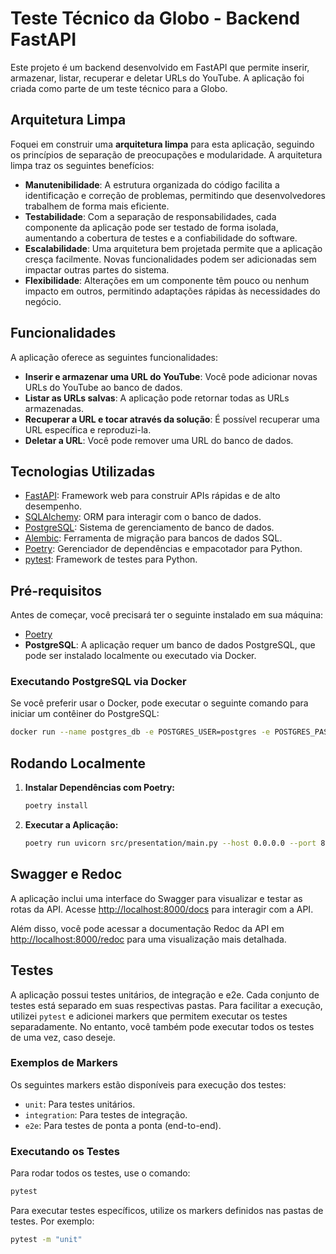 # Teste Técnico da Globo - Backend FastAPI

Este projeto é um backend desenvolvido em FastAPI que permite inserir, armazenar, listar, recuperar e deletar URLs do YouTube. A aplicação foi criada como parte de um teste técnico para a Globo.

## Arquitetura Limpa

Foquei em construir uma **arquitetura limpa** para esta aplicação, seguindo os princípios de separação de preocupações e modularidade. A arquitetura limpa traz os seguintes benefícios:

- **Manutenibilidade**: A estrutura organizada do código facilita a identificação e correção de problemas, permitindo que desenvolvedores trabalhem de forma mais eficiente.
- **Testabilidade**: Com a separação de responsabilidades, cada componente da aplicação pode ser testado de forma isolada, aumentando a cobertura de testes e a confiabilidade do software.
- **Escalabilidade**: Uma arquitetura bem projetada permite que a aplicação cresça facilmente. Novas funcionalidades podem ser adicionadas sem impactar outras partes do sistema.
- **Flexibilidade**: Alterações em um componente têm pouco ou nenhum impacto em outros, permitindo adaptações rápidas às necessidades do negócio.

## Funcionalidades

A aplicação oferece as seguintes funcionalidades:

- **Inserir e armazenar uma URL do YouTube**: Você pode adicionar novas URLs do YouTube ao banco de dados.
- **Listar as URLs salvas**: A aplicação pode retornar todas as URLs armazenadas.
- **Recuperar a URL e tocar através da solução**: É possível recuperar uma URL específica e reproduzi-la.
- **Deletar a URL**: Você pode remover uma URL do banco de dados.

## Tecnologias Utilizadas

- [FastAPI](https://fastapi.tiangolo.com/): Framework web para construir APIs rápidas e de alto desempenho.
- [SQLAlchemy](https://www.sqlalchemy.org/): ORM para interagir com o banco de dados.
- [PostgreSQL](https://www.postgresql.org/): Sistema de gerenciamento de banco de dados.
- [Alembic](https://alebic.sqlalchemy.org/): Ferramenta de migração para bancos de dados SQL.
- [Poetry](https://python-poetry.org/): Gerenciador de dependências e empacotador para Python.
- [pytest](https://pytest.org/): Framework de testes para Python.

## Pré-requisitos

Antes de começar, você precisará ter o seguinte instalado em sua máquina:

- [Poetry](https://python-poetry.org/docs/#installation)
- **PostgreSQL**: A aplicação requer um banco de dados PostgreSQL, que pode ser instalado localmente ou executado via Docker.

### Executando PostgreSQL via Docker

Se você preferir usar o Docker, pode executar o seguinte comando para iniciar um contêiner do PostgreSQL:

```bash
docker run --name postgres_db -e POSTGRES_USER=postgres -e POSTGRES_PASSWORD=password -e POSTGRES_DB=mydatabase -p 5432:5432 -d postgres:14
```

## Rodando Localmente

1. **Instalar Dependências com Poetry:**

   ```bash
   poetry install
   ```

2. **Executar a Aplicação:**

   ```bash
   poetry run uvicorn src/presentation/main.py --host 0.0.0.0 --port 8000 --reload
   ```

## Swagger e Redoc

A aplicação inclui uma interface do Swagger para visualizar e testar as rotas da API. Acesse [http://localhost:8000/docs](http://localhost:8000/docs) para interagir com a API.

Além disso, você pode acessar a documentação Redoc da API em [http://localhost:8000/redoc](http://localhost:8000/redoc) para uma visualização mais detalhada.

## Testes

A aplicação possui testes unitários, de integração e e2e. Cada conjunto de testes está separado em suas respectivas pastas. Para facilitar a execução, utilizei `pytest` e adicionei markers que permitem executar os testes separadamente. No entanto, você também pode executar todos os testes de uma vez, caso deseje.

### Exemplos de Markers

Os seguintes markers estão disponíveis para execução dos testes:

- `unit`: Para testes unitários.
- `integration`: Para testes de integração.
- `e2e`: Para testes de ponta a ponta (end-to-end).

### Executando os Testes

Para rodar todos os testes, use o comando:

```bash
pytest
```

Para executar testes específicos, utilize os markers definidos nas pastas de testes. Por exemplo:

```bash
pytest -m "unit"
```
